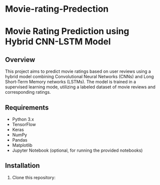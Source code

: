 # Movie-rating-Predection
# Movie Rating Prediction using Hybrid CNN-LSTM Model

## Overview
This project aims to predict movie ratings based on user reviews using a hybrid model combining Convolutional Neural Networks (CNNs) and Long Short-Term Memory networks (LSTMs). The model is trained in a supervised learning mode, utilizing a labeled dataset of movie reviews and corresponding ratings.

## Requirements
- Python 3.x
- TensorFlow
- Keras
- NumPy
- Pandas
- Matplotlib
- Jupyter Notebook (optional, for running the provided notebooks)

## Installation
1. Clone this repository:
